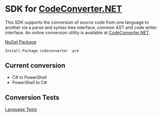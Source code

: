 # SDK for [CodeConverter.NET](https://codeconverter.net)

This SDK supports the conversion of source code from one language to another via a parse and syntax tree interface, common AST and code writer interface. An online conversion utility is available at [CodeConverter.NET](https://codeconverter.net).

[NuGet Package](https://www.nuget.org/packages/codeconverter/)

```
Install-Package codeconverter -pre
```

## Current conversion

- C# to PowerShell
- PowerShell to C#

## Conversion Tests

[Language Tests](https://codeconverter.github.io/sdk/language-tests)
